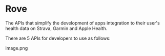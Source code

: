 # Rove
The APIs that simplify the development of apps integration to their user's health data on Strava, Garmin and Apple Health.

There are 5 APIs for developers to use as follows:

image.png
